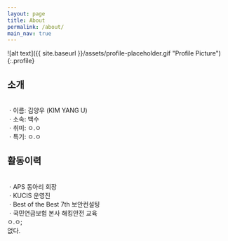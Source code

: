 ```yaml
---
layout: page
title: About
permalink: /about/
main_nav: true
---
```


![alt text]({{ site.baseurl }}/assets/profile-placeholder.gif "Profile Picture"){:.profile}
<p>
<h2>소개</h2><br>
ㆍ이름: 김양우 (KIM YANG U)<br>
ㆍ소속: 백수<br>
ㆍ취미: ㅇ.ㅇ<br>
ㆍ특기: ㅇ.ㅇ
<p>
<h2>활동이력</h2><br>
ㆍAPS 동아리 회장<br>
ㆍKUCIS 운영진<br>
ㆍBest of the Best 7th 보안컨설팅<br>
ㆍ국민연금보험 본사 해킹안전 교육<br>
ㅇ.ㅇ;<br>
없다.
